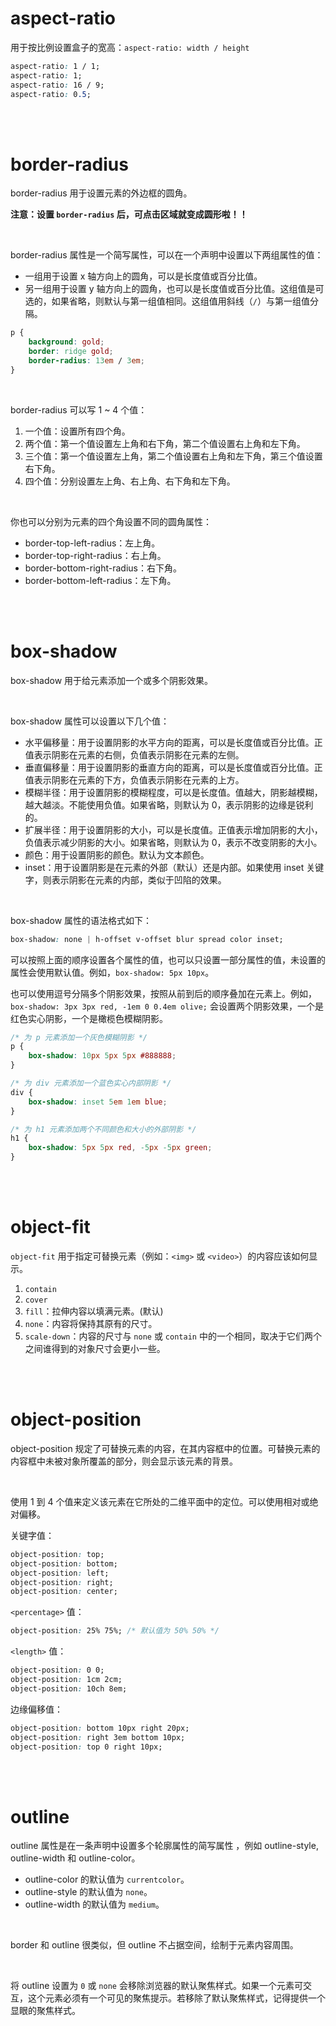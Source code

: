# aspect-ratio

用于按比例设置盒子的宽高：`aspect-ratio: width / height`

```css
aspect-ratio: 1 / 1;
aspect-ratio: 1;
aspect-ratio: 16 / 9;
aspect-ratio: 0.5;
```

<br><br>

# border-radius

border-radius 用于设置元素的外边框的圆角。

**注意：设置 `border-radius` 后，可点击区域就变成圆形啦！！**

<br>

border-radius 属性是一个简写属性，可以在一个声明中设置以下两组属性的值：

-   一组用于设置 x 轴方向上的圆角，可以是长度值或百分比值。
-   另一组用于设置 y 轴方向上的圆角，也可以是长度值或百分比值。这组值是可选的，如果省略，则默认与第一组值相同。这组值用斜线（`/`）与第一组值分隔。

```css
p {
    background: gold;
    border: ridge gold;
    border-radius: 13em / 3em;
}
```

<br>

border-radius 可以写 1 ~ 4 个值：

1. 一个值：设置所有四个角。
2. 两个值：第一个值设置左上角和右下角，第二个值设置右上角和左下角。
3. 三个值：第一个值设置左上角，第二个值设置右上角和左下角，第三个值设置右下角。
4. 四个值：分别设置左上角、右上角、右下角和左下角。

<br>

你也可以分别为元素的四个角设置不同的圆角属性：

-   border-top-left-radius：左上角。
-   border-top-right-radius：右上角。
-   border-bottom-right-radius：右下角。
-   border-bottom-left-radius：左下角。

<br><br>

# box-shadow

box-shadow 用于给元素添加一个或多个阴影效果。

<br>

box-shadow 属性可以设置以下几个值：

-   水平偏移量：用于设置阴影的水平方向的距离，可以是长度值或百分比值。正值表示阴影在元素的右侧，负值表示阴影在元素的左侧。
-   垂直偏移量：用于设置阴影的垂直方向的距离，可以是长度值或百分比值。正值表示阴影在元素的下方，负值表示阴影在元素的上方。
-   模糊半径：用于设置阴影的模糊程度，可以是长度值。值越大，阴影越模糊，越大越淡。不能使用负值。如果省略，则默认为 0，表示阴影的边缘是锐利的。
-   扩展半径：用于设置阴影的大小，可以是长度值。正值表示增加阴影的大小，负值表示减少阴影的大小。如果省略，则默认为 0，表示不改变阴影的大小。
-   颜色：用于设置阴影的颜色。默认为文本颜色。
-   inset：用于设置阴影是在元素的外部（默认）还是内部。如果使用 inset 关键字，则表示阴影在元素的内部，类似于凹陷的效果。

<br>

box-shadow 属性的语法格式如下：

```css
box-shadow: none | h-offset v-offset blur spread color inset;
```

可以按照上面的顺序设置各个属性的值，也可以只设置一部分属性的值，未设置的属性会使用默认值。例如，`box-shadow: 5px 10px`。

也可以使用逗号分隔多个阴影效果，按照从前到后的顺序叠加在元素上。例如，`box-shadow: 3px 3px red, -1em 0 0.4em olive;` 会设置两个阴影效果，一个是红色实心阴影，一个是橄榄色模糊阴影。

```css
/* 为 p 元素添加一个灰色模糊阴影 */
p {
    box-shadow: 10px 5px 5px #888888;
}

/* 为 div 元素添加一个蓝色实心内部阴影 */
div {
    box-shadow: inset 5em 1em blue;
}

/* 为 h1 元素添加两个不同颜色和大小的外部阴影 */
h1 {
    box-shadow: 5px 5px red, -5px -5px green;
}
```

<br><br>

# object-fit

`object-fit` 用于指定可替换元素（例如：`<img>` 或 `<video>`）的内容应该如何显示。

1. `contain`
2. `cover`
3. `fill`：拉伸内容以填满元素。(默认)
4. `none`：内容将保持其原有的尺寸。
5. `scale-down`：内容的尺寸与 `none` 或 `contain` 中的一个相同，取决于它们两个之间谁得到的对象尺寸会更小一些。

<br><br>

# object-position

object-position 规定了可替换元素的内容，在其内容框中的位置。可替换元素的内容框中未被对象所覆盖的部分，则会显示该元素的背景。

<br>

使用 1 到 4 个值来定义该元素在它所处的二维平面中的定位。可以使用相对或绝对偏移。

关键字值：

```css
object-position: top;
object-position: bottom;
object-position: left;
object-position: right;
object-position: center;
```

`<percentage>` 值：

```css
object-position: 25% 75%; /* 默认值为 50% 50% */
```

`<length>` 值：

```css
object-position: 0 0;
object-position: 1cm 2cm;
object-position: 10ch 8em;
```

边缘偏移值：

```css
object-position: bottom 10px right 20px;
object-position: right 3em bottom 10px;
object-position: top 0 right 10px;
```

<br><br>

# outline

outline 属性是在一条声明中设置多个轮廓属性的简写属性 ，例如 outline-style, outline-width 和 outline-color。

-   outline-color 的默认值为 `currentcolor`。
-   outline-style 的默认值为 `none`。
-   outline-width 的默认值为 `medium`。

<br>

border 和 outline 很类似，但 outline 不占据空间，绘制于元素内容周围。

<br>

将 outline 设置为 `0` 或 `none` 会移除浏览器的默认聚焦样式。如果一个元素可交互，这个元素必须有一个可见的聚焦提示。若移除了默认聚焦样式，记得提供一个显眼的聚焦样式。

<br>
